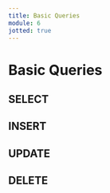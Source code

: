 ```yaml
---
title: Basic Queries
module: 6
jotted: true
---
```


# Basic Queries

## SELECT

## INSERT

## UPDATE

## DELETE